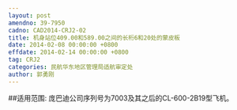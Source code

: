 ```yaml
---
layout: post
amendno: 39-7950
cadno: CAD2014-CRJ2-02
title: 机身站位409.00和589.00之间的长桁6和20处的蒙皮板
date: 2014-02-08 00:00:00 +0800
effdate: 2014-02-14 00:00:00 +0800
tag: CRJ2
categories: 民航华东地区管理局适航审定处
author: 郭勇刚
---
```


##适用范围:
庞巴迪公司序列号为7003及其之后的CL-600-2B19型飞机。

